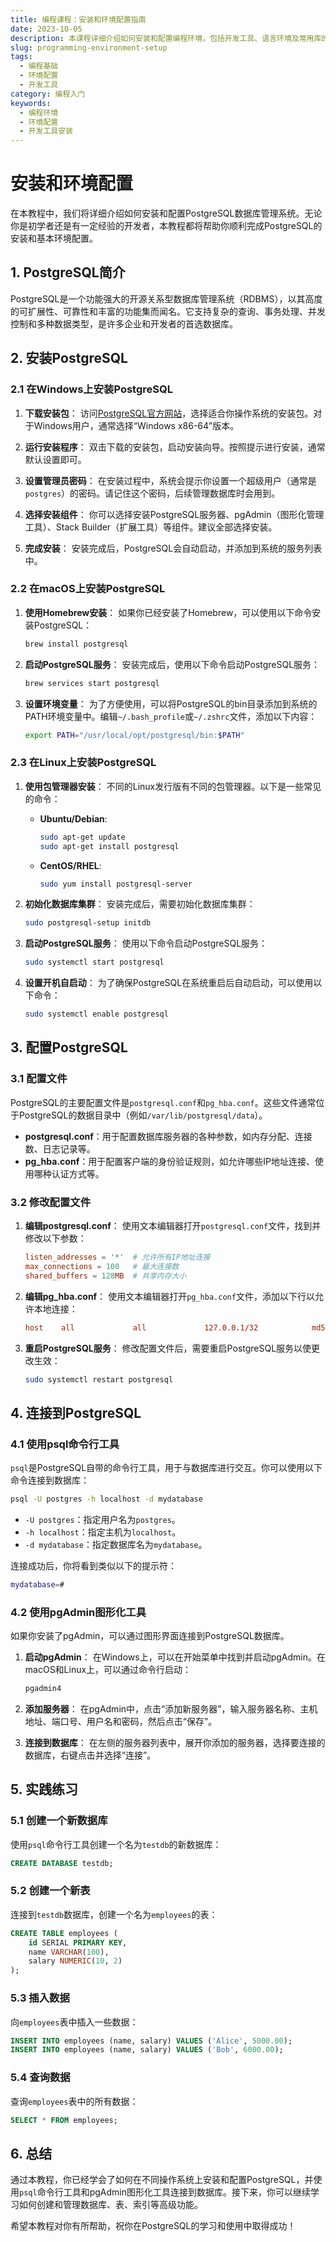 ```yaml
---
title: 编程课程：安装和环境配置指南
date: 2023-10-05
description: 本课程详细介绍如何安装和配置编程环境，包括开发工具、语言环境及常用库的设置，适合初学者和进阶开发者。
slug: programming-environment-setup
tags:
  - 编程基础
  - 环境配置
  - 开发工具
category: 编程入门
keywords:
  - 编程环境
  - 环境配置
  - 开发工具安装
---
```


# 安装和环境配置

在本教程中，我们将详细介绍如何安装和配置PostgreSQL数据库管理系统。无论你是初学者还是有一定经验的开发者，本教程都将帮助你顺利完成PostgreSQL的安装和基本环境配置。

## 1. PostgreSQL简介

PostgreSQL是一个功能强大的开源关系型数据库管理系统（RDBMS），以其高度的可扩展性、可靠性和丰富的功能集而闻名。它支持复杂的查询、事务处理、并发控制和多种数据类型，是许多企业和开发者的首选数据库。

## 2. 安装PostgreSQL

### 2.1 在Windows上安装PostgreSQL

1. **下载安装包**：
   访问[PostgreSQL官方网站](https://www.postgresql.org/download/)，选择适合你操作系统的安装包。对于Windows用户，通常选择“Windows x86-64”版本。

2. **运行安装程序**：
   双击下载的安装包，启动安装向导。按照提示进行安装，通常默认设置即可。

3. **设置管理员密码**：
   在安装过程中，系统会提示你设置一个超级用户（通常是`postgres`）的密码。请记住这个密码，后续管理数据库时会用到。

4. **选择安装组件**：
   你可以选择安装PostgreSQL服务器、pgAdmin（图形化管理工具）、Stack Builder（扩展工具）等组件。建议全部选择安装。

5. **完成安装**：
   安装完成后，PostgreSQL会自动启动，并添加到系统的服务列表中。

### 2.2 在macOS上安装PostgreSQL

1. **使用Homebrew安装**：
   如果你已经安装了Homebrew，可以使用以下命令安装PostgreSQL：
   ```bash
   brew install postgresql
   ```

2. **启动PostgreSQL服务**：
   安装完成后，使用以下命令启动PostgreSQL服务：
   ```bash
   brew services start postgresql
   ```

3. **设置环境变量**：
   为了方便使用，可以将PostgreSQL的bin目录添加到系统的PATH环境变量中。编辑`~/.bash_profile`或`~/.zshrc`文件，添加以下内容：
   ```bash
   export PATH="/usr/local/opt/postgresql/bin:$PATH"
   ```

### 2.3 在Linux上安装PostgreSQL

1. **使用包管理器安装**：
   不同的Linux发行版有不同的包管理器。以下是一些常见的命令：
   - **Ubuntu/Debian**:
     ```bash
     sudo apt-get update
     sudo apt-get install postgresql
     ```
   - **CentOS/RHEL**:
     ```bash
     sudo yum install postgresql-server
     ```

2. **初始化数据库集群**：
   安装完成后，需要初始化数据库集群：
   ```bash
   sudo postgresql-setup initdb
   ```

3. **启动PostgreSQL服务**：
   使用以下命令启动PostgreSQL服务：
   ```bash
   sudo systemctl start postgresql
   ```

4. **设置开机自启动**：
   为了确保PostgreSQL在系统重启后自动启动，可以使用以下命令：
   ```bash
   sudo systemctl enable postgresql
   ```

## 3. 配置PostgreSQL

### 3.1 配置文件

PostgreSQL的主要配置文件是`postgresql.conf`和`pg_hba.conf`。这些文件通常位于PostgreSQL的数据目录中（例如`/var/lib/postgresql/data`）。

- **postgresql.conf**：用于配置数据库服务器的各种参数，如内存分配、连接数、日志记录等。
- **pg_hba.conf**：用于配置客户端的身份验证规则，如允许哪些IP地址连接、使用哪种认证方式等。

### 3.2 修改配置文件

1. **编辑postgresql.conf**：
   使用文本编辑器打开`postgresql.conf`文件，找到并修改以下参数：
   ```conf
   listen_addresses = '*'  # 允许所有IP地址连接
   max_connections = 100   # 最大连接数
   shared_buffers = 128MB  # 共享内存大小
   ```

2. **编辑pg_hba.conf**：
   使用文本编辑器打开`pg_hba.conf`文件，添加以下行以允许本地连接：
   ```conf
   host    all             all             127.0.0.1/32            md5
   ```

3. **重启PostgreSQL服务**：
   修改配置文件后，需要重启PostgreSQL服务以使更改生效：
   ```bash
   sudo systemctl restart postgresql
   ```

## 4. 连接到PostgreSQL

### 4.1 使用psql命令行工具

`psql`是PostgreSQL自带的命令行工具，用于与数据库进行交互。你可以使用以下命令连接到数据库：

```bash
psql -U postgres -h localhost -d mydatabase
```

- `-U postgres`：指定用户名为`postgres`。
- `-h localhost`：指定主机为`localhost`。
- `-d mydatabase`：指定数据库名为`mydatabase`。

连接成功后，你将看到类似以下的提示符：

```bash
mydatabase=#
```

### 4.2 使用pgAdmin图形化工具

如果你安装了pgAdmin，可以通过图形界面连接到PostgreSQL数据库。

1. **启动pgAdmin**：
   在Windows上，可以在开始菜单中找到并启动pgAdmin。在macOS和Linux上，可以通过命令行启动：
   ```bash
   pgadmin4
   ```

2. **添加服务器**：
   在pgAdmin中，点击“添加新服务器”，输入服务器名称、主机地址、端口号、用户名和密码，然后点击“保存”。

3. **连接到数据库**：
   在左侧的服务器列表中，展开你添加的服务器，选择要连接的数据库，右键点击并选择“连接”。

## 5. 实践练习

### 5.1 创建一个新数据库

使用`psql`命令行工具创建一个名为`testdb`的新数据库：

```sql
CREATE DATABASE testdb;
```

### 5.2 创建一个新表

连接到`testdb`数据库，创建一个名为`employees`的表：

```sql
CREATE TABLE employees (
    id SERIAL PRIMARY KEY,
    name VARCHAR(100),
    salary NUMERIC(10, 2)
);
```

### 5.3 插入数据

向`employees`表中插入一些数据：

```sql
INSERT INTO employees (name, salary) VALUES ('Alice', 5000.00);
INSERT INTO employees (name, salary) VALUES ('Bob', 6000.00);
```

### 5.4 查询数据

查询`employees`表中的所有数据：

```sql
SELECT * FROM employees;
```

## 6. 总结

通过本教程，你已经学会了如何在不同操作系统上安装和配置PostgreSQL，并使用`psql`命令行工具和pgAdmin图形化工具连接到数据库。接下来，你可以继续学习如何创建和管理数据库、表、索引等高级功能。

希望本教程对你有所帮助，祝你在PostgreSQL的学习和使用中取得成功！